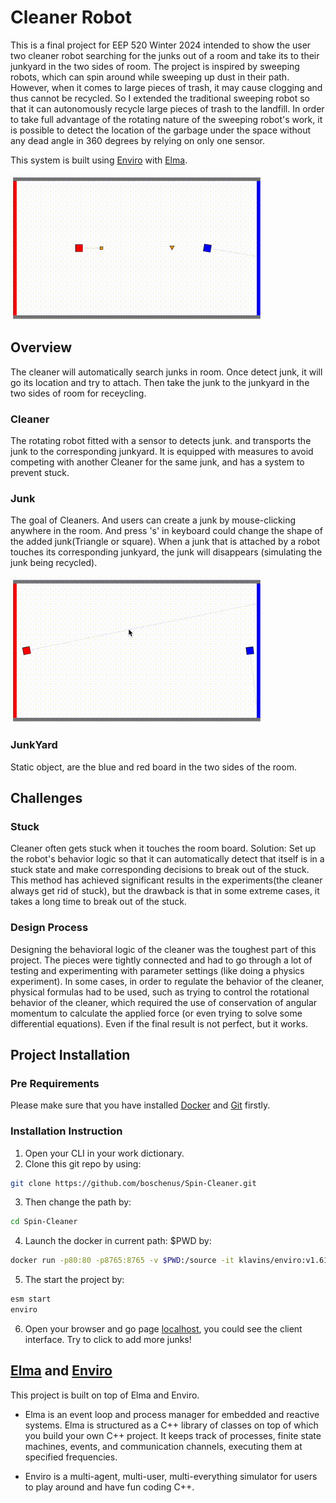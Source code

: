 # Cleaner Robot
This is a final project for EEP 520 Winter 2024 intended to show the user two cleaner robot searching for the junks out of a room and take its to their junkyard in the two sides of room. The project is inspired by sweeping robots, which can spin around while sweeping up dust in their path. However, when it comes to large pieces of trash, it may cause clogging and thus cannot be recycled. So I extended the traditional sweeping robot so that it can autonomously recycle large pieces of trash to the landfill. In order to take full advantage of the rotating nature of the sweeping robot's work, it is possible to detect the location of the garbage under the space without any dead angle in 360 degrees by relying on only one sensor.

This system is built using [Enviro](https://github.com/klavinslab/enviro) with [Elma](https://github.com/klavinslab/elma). 

![](/images/Demo.gif)

## Overview
The cleaner will automatically search junks in room. Once detect junk, it will go its location and try to attach. Then take the junk to the junkyard in the two sides of room for receycling.

### Cleaner
The rotating robot fitted with a sensor to detects junk. and transports the junk to the corresponding junkyard. It is equipped with measures to avoid competing with another Cleaner for the same junk, and has a system to prevent stuck.

### Junk
The goal of Cleaners. And users can create a junk by mouse-clicking anywhere in the room. And press 's' in keyboard could change the shape of the added junk(Triangle or square). When a junk that is attached by a robot touches its corresponding junkyard, the junk will disappears (simulating the junk being recycled).

![](/images/add_demo.gif)

### JunkYard
Static object, are the blue and red board in the two sides of the room.

## Challenges

### Stuck
Cleaner often gets stuck when it touches the room board. 
Solution: Set up the robot's behavior logic so that it can automatically detect that itself is in a stuck state and make corresponding decisions to break out of the stuck. This method has achieved significant results in the experiments(the cleaner always get rid of stuck), but the drawback is that in some extreme cases, it takes a long time to break out of the stuck.

### Design Process
Designing the behavioral logic of the cleaner was the toughest part of this project. The pieces were tightly connected and had to go through a lot of testing and experimenting with parameter settings (like doing a physics experiment). In some cases, in order to regulate the behavior of the cleaner, physical formulas had to be used, such as trying to control the rotational behavior of the cleaner, which required the use of conservation of angular momentum to calculate the applied force (or even trying to solve some differential equations). Even if the final result is not perfect, but it works.

## Project Installation
### Pre Requirements
Please make sure that you have installed [Docker](https://docs.docker.com/get-docker/) and [Git](https://git-scm.com/) firstly.

### Installation Instruction
1. Open your CLI in your work dictionary.
2. Clone this git repo by using: 
```bash
git clone https://github.com/boschenus/Spin-Cleaner.git
```
3. Then change the path by:
```bash
cd Spin-Cleaner
```
4. Launch the docker in current path: $PWD by:
```bash
docker run -p80:80 -p8765:8765 -v $PWD:/source -it klavins/enviro:v1.61 bash
```
5. The start the project by: 
```bash
esm start
enviro
```
6. Open your browser and go page [localhost](http://localhost/), you could see the client interface. Try to click to add more junks!

## [Elma](https://github.com/klavinslab/enviro) and [Enviro](https://github.com/klavinslab/elma)
This project is built on top of Elma and Enviro.

-  Elma is an event loop and process manager for embedded and reactive     systems. Elma is structured as a C++ library of classes on top of which you build your own C++ project. It keeps track of processes, finite state machines, events, and communication channels, executing them at specified frequencies.

- Enviro is a multi-agent, multi-user, multi-everything simulator for users to play around and have fun coding C++.

